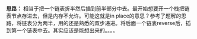 **思路：** 相当于把一个链表折半然后插到前半部分中去。最开始想要开一个栈把链表节点存进去，但是内存不允许。可能这就是in place的意思？参考了题解的思路，将链表分为两半，用的还是熟悉的双步递进。将后面一个链表reverse后，插到第一个链表中去。其实应该是能想出来的。。。。
